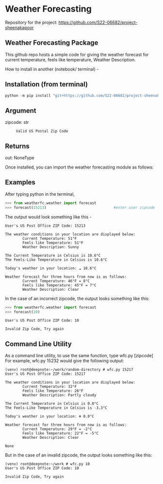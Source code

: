 # Weather Forecasting

Repository for the project: https://github.com/S22-06682/project-sheenakapoor

## Weather Forecasting Package
This github repo hosts a simple code for giving the weather forecast for current temperature,
feels like temperature, Weather Description.

How to install in another (notebook/ terminal) - 

Installation (from terminal)
-------------
```python
python -m pip install "git+https://github.com/S22-06682/project-sheenakapoor.git#egg=subdir&subdirectory=src"
```

Argument
----------
zipcode: str

         Valid US Postal Zip Code

Returns
-------
out: NoneType

Once installed, you can import the weather forecasting module as follows:

Examples
--------
After typing python in the terminal,

```python
>>> from weatherfc.weather import forecast
>>> forecast(15213)                               #enter user zipcode
```

The output would look something like this - 
```console
User's US Post Office ZIP Code: 15213 

The weather conditions in your location are displayed below:
        Current Temperature: 51°F
        Feels like Temperature: 51°F
        Weather Description: Sunny 
 
The Current Temperature in Celsius is 10.6°C
The Feels-Like Temperature in Celsius is 10.6°C
        
Today's weather in your location: ☁️ 10.6°C 

Weather forecast for three hours from now is as follows:
        Current Temperature: 46°F = 8°C
        Feels like Temperature: 45°F = 7°C
        Weather Description: Clear 
```


In the case of an incorrect zipcode, the output looks something like this:

```python
>>> from weatherfc.weather import forecast
>>> forecast(10)
```
```console
User's US Post Office ZIP Code: 10 

Invalid Zip Code, Try again
```

## Command Line Utility
As a command line utility, to use the same function, type wfc.py [zipcode]
For example, wfc.py 15232 would give the following output:

```console
(venv) root@deepnote:~/work/random-directory # wfc.py 15217
User's US Post Office ZIP Code: 15217 

The weather conditions in your location are displayed below:
        Current Temperature: 32°F
        Feels like Temperature: 26°F
        Weather Description: Partly cloudy 
 
The Current Temperature in Celsius is 0.0°C
The Feels-Like Temperature in Celsius is -3.3°C
        
Today's weather in your location: ❄️ 0.0°C 

Weather forecast for three hours from now is as follows:
        Current Temperature: 29°F = -2°C
        Feels like Temperature: 22°F = -5°C
        Weather Description: Clear 

None
```

But in the case of an invalid zipcode, the output looks something like this:

```console
(venv) root@deepnote:~/work # wfc.py 10
User's US Post Office ZIP Code: 10 

Invalid Zip Code, Try again
```